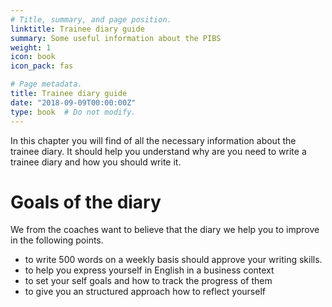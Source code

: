 ```yaml
---
# Title, summary, and page position.
linktitle: Trainee diary guide
summary: Some useful information about the PIBS 
weight: 1
icon: book
icon_pack: fas

# Page metadata.
title: Trainee diary guide
date: "2018-09-09T00:00:00Z"
type: book  # Do not modify.
---
```


In this chapter you will find of all the necessary information about the trainee diary. It should help you understand why are you need to write a trainee diary and how you should write it. 

# Goals of the diary
We from the coaches want to believe that the diary we help you to improve in the following points.
* to write 500 words on a weekly basis should approve your writing skills.
* to help you express yourself in English in a business context
* to set your self goals and how to track the progress of them
* to give you an structured approach how to reflect yourself



